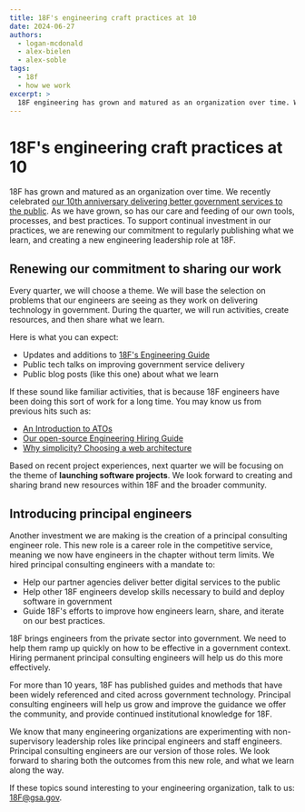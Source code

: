 ```yaml
---
title: 18F's engineering craft practices at 10
date: 2024-06-27
authors:
  - logan-mcdonald
  - alex-bielen
  - alex-soble
tags:
  - 18f
  - how we work
excerpt: >
  18F engineering has grown and matured as an organization over time. We recently celebrated our 10th anniversary delivering better government services to the public. To support continual investment in our practices, we are renewing our commitment to regularly publishing what we learn, and creating a new engineering leadership role at 18F.
---
```


# 18F's engineering craft practices at 10 

18F has grown and matured as an organization over time. We recently celebrated [our 10th anniversary delivering better government services to the public](https://18f.gsa.gov/2024/03/19/18f-at-ten/). As we have grown, so has our care and feeding of our own tools, processes, and best practices. To support continual investment in our practices, we are renewing our commitment to regularly publishing what we learn, and creating a new engineering leadership role at 18F.

## Renewing our commitment to sharing our work

Every quarter, we will choose a theme. We will base the selection on problems that our engineers are seeing as they work on delivering technology in government. During the quarter, we will run activities, create resources, and then share what we learn. 

Here is what you can expect: 

- Updates and additions to [18F's Engineering Guide](https://guides.18f.gov/engineering/)
- Public tech talks on improving government service delivery 
- Public blog posts (like this one) about what we learn 

If these sound like familiar activities, that is because 18F engineers have been doing this sort of work for a long time. You may know us from previous hits such as:

- [An Introduction to ATOs](https://digital.gov/resources/an-introduction-to-ato/) 
- [Our open-source Engineering Hiring Guide](https://guides.18f.gov/eng-hiring/)
- [Why simplicity? Choosing a web architecture](https://18f.gsa.gov/2021/04/05/why_simplicity_choosing_a_web_architecture/) 

Based on recent project experiences, next quarter we will be focusing on the theme of **launching software projects**. We look forward to creating and sharing brand new resources within 18F and the broader community. 

## Introducing principal engineers 

Another investment we are making is the creation of a principal consulting engineer role. This new role is a career role in the competitive service, meaning we now have engineers in the chapter without term limits. We hired principal consulting engineers with a mandate to: 

- Help our partner agencies deliver better digital services to the public
- Help other 18F engineers develop skills necessary to build and deploy software in government
- Guide 18F's efforts to improve how engineers learn, share, and iterate on our best practices.

18F brings engineers from the private sector into government. We need to help them ramp up quickly on how to be effective in a government context. Hiring permanent principal consulting engineers will help us do this more effectively.

For more than 10 years, 18F has published guides and methods that have been widely referenced and cited across government technology. Principal consulting engineers will help us grow and improve the guidance we offer the community, and provide continued institutional knowledge for 18F. 

We know that many engineering organizations are experimenting with non-supervisory leadership roles like principal engineers and staff engineers. Principal consulting engineers are our version of those roles. We look forward to sharing both the outcomes from this new role, and what we learn along the way. 

If these topics sound interesting to your engineering organization, talk to us: [18F@gsa.gov](mailto:18F@gsa.gov).
